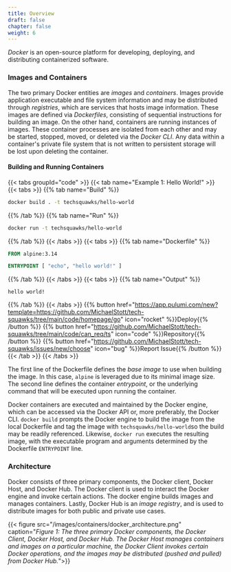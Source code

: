 ```yaml
---
title: Overview
draft: false
chapter: false
weight: 6
---
```


_Docker_ is an open-source platform for developing, deploying, and distributing containerized software.

### Images and Containers

The two primary Docker entities are _images_ and _containers_. Images provide application executable and file system information and may be distributed through _registries_, which are services that hosts image information. These images are defined via _Dockerfiles_, consisting of sequential instructions for building an image. On the other hand, containers are running instances of images. These container processes are isolated from each other and may be started, stopped, moved, or deleted via the _Docker CLI_. Any data within a container's private file system that is not written to persistent storage will be lost upon deleting the container.

#### Building and Running Containers

{{< tabs groupId="code" >}}
{{< tab name="Example 1: Hello World!" >}}
{{< tabs >}}
{{% tab name="Build" %}}

```sh
docker build . -t techsquawks/hello-world
```

{{% /tab %}}
{{% tab name="Run" %}}

```sh
docker run -t techsquawks/hello-world
```

{{% /tab %}}
{{< /tabs >}}
{{< tabs >}}
{{% tab name="Dockerfile" %}}

<!-- embedme containers\docker\overview\Dockerfile -->

```dockerfile
FROM alpine:3.14

ENTRYPOINT [ "echo", "hello world!" ]
```

{{% /tab %}}
{{< /tabs >}}
{{< tabs >}}
{{% tab name="Output" %}}

```
hello world!
```

{{% /tab %}}
{{< /tabs >}}
{{% button href="https://app.pulumi.com/new?template=https://github.com/MichaelStott/tech-squawks/tree/main/code/homepage/go" icon="rocket" %}}Deploy{{% /button %}}
{{% button href="https://github.com/MichaelStott/tech-squawks/tree/main/code/can_req/ts" icon="code" %}}Repository{{% /button %}}
{{% button href="https://github.com/MichaelStott/tech-squawks/issues/new/choose" icon="bug" %}}Report Issue{{% /button %}}
{{< /tab >}}
{{< /tabs >}}

The first line of the Dockerfile defines the _base image_ to use when building the image. In this case, `alpine` is leveraged due to its minimal image size. The second line defines the container _entrypoint_, or the underlying command that will be executed upon running the container.

Docker containers are executed and maintained by the Docker engine, which can be accessed via the Docker API or, more preferably, the Docker CLI. `docker build` prompts the Docker engine to build the image from the local Dockerfile and tag the image with `techsquawks/hello-world`so the build may be readily referenced. Likewise, `docker run` executes the resulting image, with the executable program and arguments determined by the Dockerfile `ENTRYPOINT` line.

### Architecture

Docker consists of three primary components, the Docker client, Docker Host, and Docker Hub. The Docker client is used to interact the Docker engine and invoke certain actions. The docker engine builds images and manages containers. Lastly, Docker Hub is an _image registry_, and is used to distribute images for both public and private use cases.

{{< figure src="/images/containers/docker_architecture.png" caption="_Figure 1: The three primary Docker components, the Docker Client, Docker Host, and Docker Hub. The Docker Host manages containers and images on a particular machine, the Docker Client invokes certain Docker operations, and the images may be distributed (pushed and pulled) from Docker Hub._">}}
